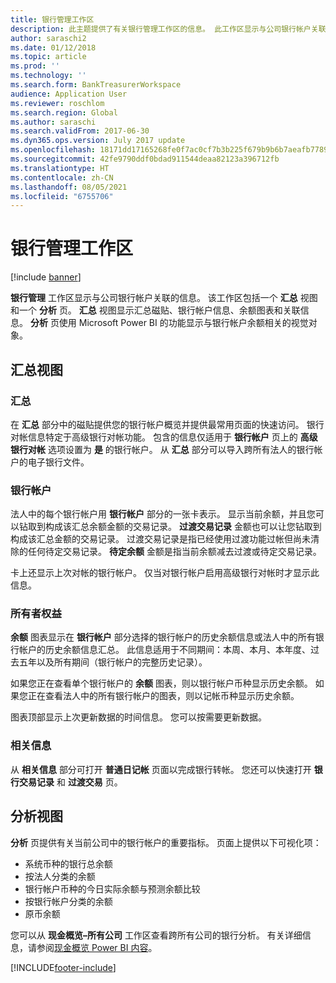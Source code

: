 ```yaml
---
title: 银行管理工作区
description: 此主题提供了有关银行管理工作区的信息。 此工作区显示与公司银行帐户关联的信息，并包括一个汇总视图和一个分析页。 汇总视图显示汇总磁贴、银行帐户信息、余额图表和关联信息。 分析页使用 Microsoft Power BI 的功能显示与银行帐户余额相关的视觉对象。
author: saraschi2
ms.date: 01/12/2018
ms.topic: article
ms.prod: ''
ms.technology: ''
ms.search.form: BankTreasurerWorkspace
audience: Application User
ms.reviewer: roschlom
ms.search.region: Global
ms.author: saraschi
ms.search.validFrom: 2017-06-30
ms.dyn365.ops.version: July 2017 update
ms.openlocfilehash: 18171dd17165268fe0f7ac0cf7b3b225f679b9b6b7aeafb7789e837059cf5d79
ms.sourcegitcommit: 42fe9790ddf0bdad911544deaa82123a396712fb
ms.translationtype: HT
ms.contentlocale: zh-CN
ms.lasthandoff: 08/05/2021
ms.locfileid: "6755706"
---
```

# <a name="bank-management-workspace"></a>银行管理工作区

[!include [banner](../includes/banner.md)]

**银行管理** 工作区显示与公司银行帐户关联的信息。 该工作区包括一个 **汇总** 视图和一个 **分析** 页。 **汇总** 视图显示汇总磁贴、银行帐户信息、余额图表和关联信息。 **分析** 页使用 Microsoft Power BI 的功能显示与银行帐户余额相关的视觉对象。

## <a name="summary-view"></a>汇总视图

### <a name="summary"></a>汇总

在 **汇总** 部分中的磁贴提供您的银行帐户概览并提供最常用页面的快速访问。 银行对帐信息特定于高级银行对帐功能。 包含的信息仅适用于 **银行帐户** 页上的 **高级银行对帐** 选项设置为 **是** 的银行帐户。 从 **汇总** 部分可以导入跨所有法人的银行帐户的电子银行文件。

### <a name="bank-accounts"></a>银行帐户

法人中的每个银行帐户用 **银行帐户** 部分的一张卡表示。 显示当前余额，并且您可以钻取到构成该汇总余额金额的交易记录。 **过渡交易记录** 金额也可以让您钻取到构成该汇总金额的交易记录。 过渡交易记录是指已经使用过渡功能过帐但尚未清除的任何待定交易记录。 **待定余额** 金额是指当前余额减去过渡或待定交易记录。

卡上还显示上次对帐的银行帐户。 仅当对银行帐户启用高级银行对帐时才显示此信息。

### <a name="balance"></a>所有者权益

**余额** 图表显示在 **银行帐户** 部分选择的银行帐户的历史余额信息或法人中的所有银行帐户的历史余额信息汇总。 此信息适用于不同期间：本周、本月、本年度、过去五年以及所有期间（银行帐户的完整历史记录）。 

如果您正在查看单个银行帐户的 **余额** 图表，则以银行帐户币种显示历史余额。 如果您正在查看法人中的所有银行帐户的图表，则以记帐币种显示历史余额。

图表顶部显示上次更新数据的时间信息。 您可以按需要更新数据。

### <a name="related-information"></a>相关信息

从 **相关信息** 部分可打开 **普通日记帐** 页面以完成银行转帐。 您还可以快速打开 **银行交易记录** 和 **过渡交易** 页。

## <a name="analytics-view"></a>分析视图

**分析** 页提供有关当前公司中的银行帐户的重要指标。 页面上提供以下可视化项：

-   系统币种的银行总余额
-   按法人分类的余额
-   银行帐户币种的今日实际余额与预测余额比较
-   按银行帐户分类的余额
-   原币余额

您可以从 **现金概览–所有公司** 工作区查看跨所有公司的银行分析。 有关详细信息，请参阅[现金概览 Power BI 内容](Cash-Overview-Power-BI-content.md)。


[!INCLUDE[footer-include](../../includes/footer-banner.md)]